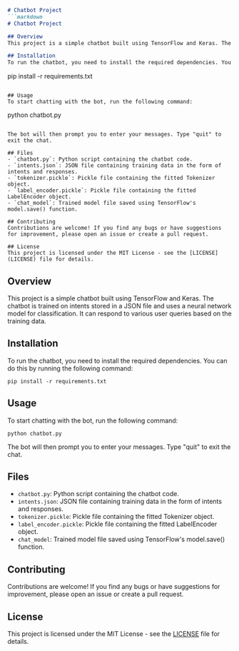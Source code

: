 ```markdown
# Chatbot Project
```markdown
# Chatbot Project

## Overview
This project is a simple chatbot built using TensorFlow and Keras. The chatbot is trained on intents stored in a JSON file and uses a neural network model for classification. It can respond to various user queries based on the training data.

## Installation
To run the chatbot, you need to install the required dependencies. You can do this by running the following command:

```
pip install -r requirements.txt
```

## Usage
To start chatting with the bot, run the following command:

```
python chatbot.py
```

The bot will then prompt you to enter your messages. Type "quit" to exit the chat.

## Files
- `chatbot.py`: Python script containing the chatbot code.
- `intents.json`: JSON file containing training data in the form of intents and responses.
- `tokenizer.pickle`: Pickle file containing the fitted Tokenizer object.
- `label_encoder.pickle`: Pickle file containing the fitted LabelEncoder object.
- `chat_model`: Trained model file saved using TensorFlow's model.save() function.

## Contributing
Contributions are welcome! If you find any bugs or have suggestions for improvement, please open an issue or create a pull request.

## License
This project is licensed under the MIT License - see the [LICENSE](LICENSE) file for details.
```
## Overview
This project is a simple chatbot built using TensorFlow and Keras. The chatbot is trained on intents stored in a JSON file and uses a neural network model for classification. It can respond to various user queries based on the training data.

## Installation
To run the chatbot, you need to install the required dependencies. You can do this by running the following command:

```
pip install -r requirements.txt
```

## Usage
To start chatting with the bot, run the following command:

```
python chatbot.py
```

The bot will then prompt you to enter your messages. Type "quit" to exit the chat.

## Files
- `chatbot.py`: Python script containing the chatbot code.
- `intents.json`: JSON file containing training data in the form of intents and responses.
- `tokenizer.pickle`: Pickle file containing the fitted Tokenizer object.
- `label_encoder.pickle`: Pickle file containing the fitted LabelEncoder object.
- `chat_model`: Trained model file saved using TensorFlow's model.save() function.

## Contributing
Contributions are welcome! If you find any bugs or have suggestions for improvement, please open an issue or create a pull request.

## License
This project is licensed under the MIT License - see the [LICENSE](LICENSE) file for details.
```
